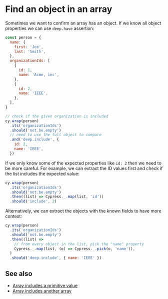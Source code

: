 # Find an object in an array

Sometimes we want to confirm an array has an object. If we know all object properties we can use `deep.have` assertion:

<!-- fiddle Find an object with the given property -->

```js
const person = {
  name: {
    first: 'Joe',
    last: 'Smith',
  },
  organizationIds: [
    {
      id: 1,
      name: 'Acme, inc',
    },
    {
      id: 2,
      name: 'IEEE',
    },
  ],
}

// check if the given organization is included
cy.wrap(person)
  .its('organizationIds')
  .should('not.be.empty')
  // need to use the full object to compare
  .and('deep.include', {
    id: 2,
    name: 'IEEE',
  })
```

If we only know some of the expected properties like `id: 2` then we need to be more careful. For example, we can extract the ID values first and check if the list includes the expected value:

```js
cy.wrap(person)
  .its('organizationIds')
  .should('not.be.empty')
  .then((list) => Cypress._.map(list, 'id'))
  .should('include', 2)
```

Alternatively, we can extract the objects with the known fields to have more context:

```js
cy.wrap(person)
  .its('organizationIds')
  .should('not.be.empty')
  .then((list) =>
    // from every object in the list, pick the "name" property
    Cypress._.map(list, (o) => Cypress._.pick(o, 'name')),
  )
  .should('deep.include', { name: 'IEEE' })
```

<!-- fiddle-end -->

## See also

- [Array includes a primitive value](./array-includes-a-primitive-value.md)
- [Array includes another array](./array-includes-another-array.md)
